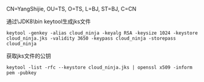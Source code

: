 



CN=YangShijie, OU=TS, O=TS, L=BJ, ST=BJ, C=CN

通过\JDK8\bin keytool生成jks文件
```shell
keytool -genkey -alias cloud_ninja -keyalg RSA -keysize 1024 -keystore cloud_ninja.jks -validity 3650 -keypass cloud_ninja -storepass cloud_ninja
```

获取jks文件的公钥
```shell
keytool -list -rfc --keystore cloud_ninja.jks | openssl x509 -inform pem -pubkey
```